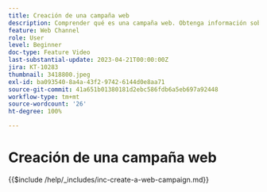 ```yaml
---
title: Creación de una campaña web
description: Comprender qué es una campaña web. Obtenga información sobre cómo configurar las propiedades de campaña web, revisarlas y publicarlas.
feature: Web Channel
role: User
level: Beginner
doc-type: Feature Video
last-substantial-update: 2023-04-21T00:00:00Z
jira: KT-10283
thumbnail: 3418800.jpeg
exl-id: ba093540-8a4a-43f2-9742-6144d0e8aa71
source-git-commit: 41a651b01380181d2ebc586fdb6a5eb697a92448
workflow-type: tm+mt
source-wordcount: '26'
ht-degree: 100%

---
```


# Creación de una campaña web

{{$include /help/_includes/inc-create-a-web-campaign.md}}
